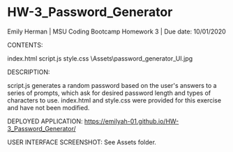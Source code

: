 # HW-3_Password_Generator

Emily Herman 
| MSU Coding Bootcamp Homework 3 
| Due date: 10/01/2020


CONTENTS:

index.html
script.js
style.css
\Assets\password_generator_UI.jpg


DESCRIPTION:

script.js generates a random password based on the user's answers to a series of prompts, which ask for desired password length and types of characters to use.
index.html and style.css were provided for this exercise and have not been modified.


DEPLOYED APPLICATION:
https://emilyah-01.github.io/HW-3_Password_Generator/

USER INTERFACE SCREENSHOT: See Assets folder.


